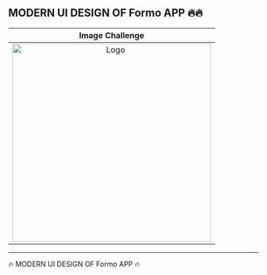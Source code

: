 <h2>MODERN UI DESIGN OF Formo  APP  🔥🔥</h2>

<table>
<thead>

<tr>

  <th align="center">Image Challenge</th>

</tr>
  
</thead>
<tbody>
 
<tr>
  
  <td align="center">
   <a target="_blank" rel="" href="https://user-images.githubusercontent.com/69757558/227772511-2b093909-e149-4272-9b42-f2d220ba776a.png">
   <img src="https://raw.githubusercontent.com/abenkoula71/new-project/main/Screenshot%202023-04-23%20035038.png" alt="Logo" with="200" height="400"/>
   </a>
  </td>
  

 </tr>
  
  
</tbody>
  
  
</table>


<hr>






 🔥 MODERN UI DESIGN OF Formo APP  🔥
